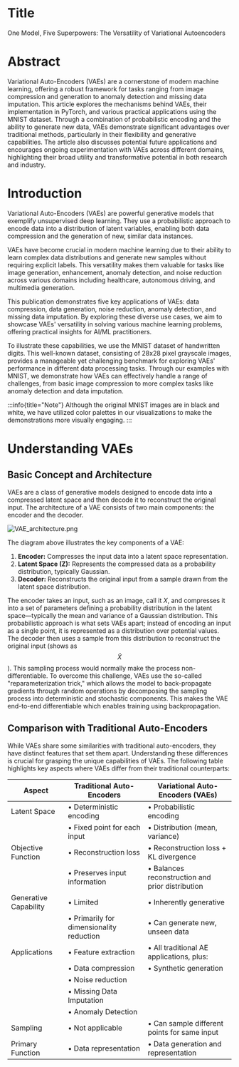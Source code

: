 # Title

One Model, Five Superpowers: The Versatility of Variational Autoencoders

# Abstract

Variational Auto-Encoders (VAEs) are a cornerstone of modern machine learning, offering a robust framework for tasks ranging from image compression and generation to anomaly detection and missing data imputation. This article explores the mechanisms behind VAEs, their implementation in PyTorch, and various practical applications using the MNIST dataset. Through a combination of probabilistic encoding and the ability to generate new data, VAEs demonstrate significant advantages over traditional methods, particularly in their flexibility and generative capabilities. The article also discusses potential future applications and encourages ongoing experimentation with VAEs across different domains, highlighting their broad utility and transformative potential in both research and industry.

# Introduction

Variational Auto-Encoders (VAEs) are powerful generative models that exemplify unsupervised deep learning. They use a probabilistic approach to encode data into a distribution of latent variables, enabling both data compression and the generation of new, similar data instances.

VAEs have become crucial in modern machine learning due to their ability to learn complex data distributions and generate new samples without requiring explicit labels. This versatility makes them valuable for tasks like image generation, enhancement, anomaly detection, and noise reduction across various domains including healthcare, autonomous driving, and multimedia generation.

This publication demonstrates five key applications of VAEs: data compression, data generation, noise reduction, anomaly detection, and missing data imputation. By exploring these diverse use cases, we aim to showcase VAEs' versatility in solving various machine learning problems, offering practical insights for AI/ML practitioners.

To illustrate these capabilities, we use the MNIST dataset of handwritten digits. This well-known dataset, consisting of 28x28 pixel grayscale images, provides a manageable yet challenging benchmark for exploring VAEs' performance in different data processing tasks. Through our examples with MNIST, we demonstrate how VAEs can effectively handle a range of challenges, from basic image compression to more complex tasks like anomaly detection and data imputation.

:::info{title="Note"}
Although the original MNIST images are in black and white, we have utilized color palettes in our visualizations to make the demonstrations more visually engaging.
:::

# Understanding VAEs

<h2> Basic Concept and Architecture</h2>
VAEs are a class of generative models designed to encode data into a compressed latent space and then decode it to reconstruct the original input. The architecture of a VAE consists of two main components: the encoder and the decoder.

![VAE_architecture.png](VAE_architecture.png)

The diagram above illustrates the key components of a VAE:

1. <b>Encoder:</b> Compresses the input data into a latent space representation.
2. <b>Latent Space (Z):</b> Represents the compressed data as a probability distribution, typically Gaussian.
3. <b>Decoder:</b> Reconstructs the original input from a sample drawn from the latent space distribution.

The encoder takes an input, such as an image, call it $X$, and compresses it into a set of parameters defining a probability distribution in the latent space—typically the mean and variance of a Gaussian distribution. This probabilistic approach is what sets VAEs apart; instead of encoding an input as a single point, it is represented as a distribution over potential values. The decoder then uses a sample from this distribution to reconstruct the original input (shows as $$\hat{X}$$). This sampling process would normally make the process non-differentiable. To overcome this challenge, VAEs use the so-called "reparameterization trick," which allows the model to back-propagate gradients through random operations by decomposing the sampling process into deterministic and stochastic components. This makes the VAE end-to-end differentiable which enables training using backpropagation.

<h2> Comparison with Traditional Auto-Encoders </h2>

While VAEs share some similarities with traditional auto-encoders, they have distinct features that set them apart. Understanding these differences is crucial for grasping the unique capabilities of VAEs. The following table highlights key aspects where VAEs differ from their traditional counterparts:

| Aspect                | Traditional Auto-Encoders                | Variational Auto-Encoders (VAEs)                 |
| --------------------- | ---------------------------------------- | ------------------------------------------------ |
| Latent Space          | • Deterministic encoding                 | • Probabilistic encoding                         |
|                       | • Fixed point for each input             | • Distribution (mean, variance)                  |
| Objective Function    | • Reconstruction loss                    | • Reconstruction loss + KL divergence            |
|                       | • Preserves input information            | • Balances reconstruction and prior distribution |
| Generative Capability | • Limited                                | • Inherently generative                          |
|                       | • Primarily for dimensionality reduction | • Can generate new, unseen data                  |
| Applications          | • Feature extraction                     | • All traditional AE applications, plus:         |
|                       | • Data compression                       | • Synthetic generation                           |
|                       | • Noise reduction                        |                                                  |
|                       | • Missing Data Imputation                |                                                  |
|                       | • Anomaly Detection                      |                                                  |
| Sampling              | • Not applicable                         | • Can sample different points for same input     |
| Primary Function      | • Data representation                    | • Data generation and representation             |
